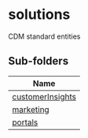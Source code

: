 
# solutions

CDM standard entities  

## Sub-folders

|Name|
|---|
|[customerInsights](customerInsights/README.md)|
|[marketing](marketing/README.md)|
|[portals](portals/README.md)|




